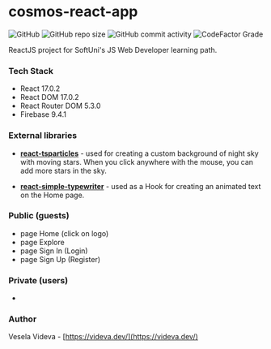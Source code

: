 # cosmos-react-app 
![GitHub](https://img.shields.io/github/license/VeselaVideva/cosmos-react-app?color=blue&style=for-the-badge) ![GitHub repo size](https://img.shields.io/github/repo-size/VeselaVideva/cosmos-react-app?style=for-the-badge) ![GitHub commit activity](https://img.shields.io/github/commit-activity/m/VeselaVideva/cosmos-react-app?label=commits&style=for-the-badge) ![CodeFactor Grade](https://img.shields.io/codefactor/grade/github/VeselaVideva/cosmos-react-app/master?style=for-the-badge)

ReactJS project for SoftUni's JS Web Developer learning path.

### Tech Stack

- React 17.0.2
- React DOM 17.0.2
- React Router DOM 5.3.0
- Firebase 9.4.1


### External libraries
- **[react-tsparticles](https://www.npmjs.com/package/react-tsparticles)** - used for creating a custom background of night sky with moving stars. When you click anywhere with the mouse, you can add more stars in the sky.

- **[react-simple-typewriter](https://www.npmjs.com/package/react-simple-typewriter)** - used as a Hook for creating an animated text on the Home page.


### Public (guests)

- page Home (click on logo)
- page Explore
- page Sign In (Login)
- page Sign Up (Register)


### Private (users)

- 


### Author
Vesela Videva - [https://videva.dev/](https://videva.dev/)